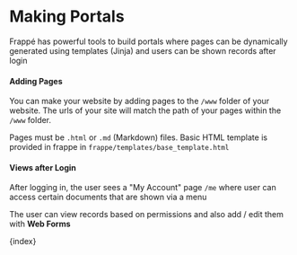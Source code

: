 # Making Portals

Frappé has powerful tools to build portals where pages can be dynamically generated using templates (Jinja) and users can be shown records after login

#### Adding Pages

You can make your website by adding pages to the `/www` folder of your website. The urls of your site will match the path of your pages within the `/www` folder.

Pages must be `.html` or `.md` (Markdown) files. Basic HTML template is provided in frappe in `frappe/templates/base_template.html`

#### Views after Login

After logging in, the user sees a "My Account" page `/me` where user can access certain documents that are shown via a menu

The user can view records based on permissions and also add / edit them with **Web Forms**

{index}
